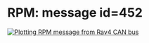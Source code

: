 # RPM: message id=452

[![Plotting RPM message from Rav4 CAN bus](http://img.youtube.com/vi/cmY9Eaxb0kc/0.jpg)](https://www.youtube.com/watch?v=cmY9Eaxb0kc)

